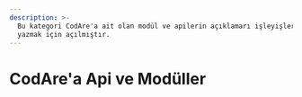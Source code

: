 ```yaml
---
description: >-
  Bu kategori CodAre'a ait olan modül ve apilerin açıklamarı işleyişlerini
  yazmak için açılmıştır.
---
```


# CodAre'a Api ve Modüller

